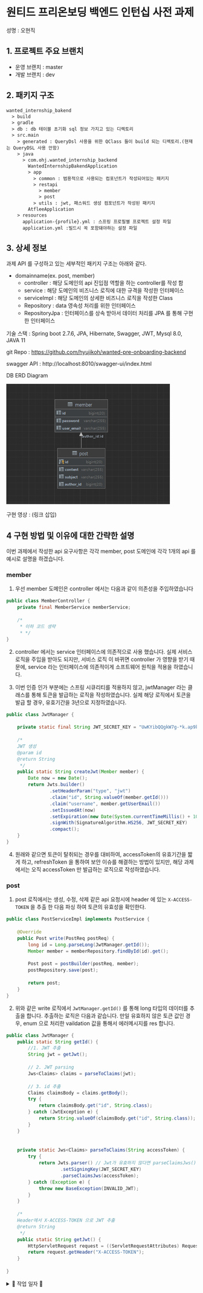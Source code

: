 # 원티드 프리온보딩 백엔드 인턴십 사전 과제

성명 : 오현직

## 1. 프로젝트 주요 브랜치 
- 운영 브랜치 : master
- 개발 브랜치 : dev

## 2. 패키지 구조
```text
wanted_internship_bakend
  > build
  > gradle
  > db : db 테이블 초기화 sql 정보 가지고 있는 디렉토리
  > src.main
    > generated : QueryDsl 사용을 위한 QClass 들이 build 되는 디렉토리.(현재는 QueryDSL 사용 안함)
    > java
      > com.ohj.wanted_internship_backend
        WantedInternshipBakendApplication
        > app
          > common : 범용적으로 사용되는 컴포넌트가 작성되어있는 패키지
          > restapi
            > member
            > post
          > utils : jwt, 패스워드 생성 컴포넌트가 작성된 패키지
        AtfleeApplication
    > resources
      application-{profile}.yml : 스프링 프로필별 프로젝트 설정 파일
      application.yml :빌드시 꼭 포함돼야하는 설정 파일
```

## 3. 상세 정보

과제 API 를 구성하고 있는 세부적인 패키지 구조는 아래와 같다.
- domainname(ex. post, member)
  - controller : 해당 도메인의 api 진입점 역할을 하는 controller를 작성 함
  - service : 해당 도메인의 비즈니스 로직에 대한 규격을 작성한 인터페이스
  - serviceImpl : 해당 도메인의 상세한 비즈니스 로직을 작성한 Class
  - Repository : data 영속성 처리를 위한 인터페이스
  - RepositoryJpa : 인터페이스를 상속 받아서 데이터 처리를 JPA 를 통해 구현한 인터페이스


기술 스택 : Spring boot 2.7.6, JPA, Hibernate, Swagger, JWT, Mysql 8.0, JAVA 11

git Repo : https://github.com/hyujikoh/wanted-pre-onboarding-backend

swagger API : http://localhost:8010/swagger-ui/index.html

DB ERD Diagram 

![img.png](img.png)

구현 영상 : (링크 삽입)

## 4 구현 방법 및 이유에 대한 간략한 설명



이번 과제에서 작성한 api 요구사항은 각각 member, post 도메인에 각각 1개의 api 를 예시로 설명을 하겠습니다. 

### member 

1. 우선 member 도메인은 controller 에서는 다음과 같이 의존성을 주입하였습니다
```java
public class MemberController {
    private final MemberService memberService;
    
    /*
     * 이하 코드 생략
     * */
}
```
2. controller 에서는 service 인터페이스에 의존적으로 사용 했습니다. 실제 서비스 로직을 주입을 받아도 되지만, 
서비스 로직 이 바뀌면 controller 가 영향을 받기 때문에, service 라는 인터페이스에 의존적이게 소프트웨어 원칙을 적용을 하였습니다.

3. 이번 인증 인가 부분에는 스프링 시큐리티를 적용하지 않고, jwtManager 라는 클래스를 통해 토큰을 발급하는 로직을 작성하였습니다.
실제 해당 로직에서 토큰을 발급 할 경우, 유효기간을 3년으로 지정하였습니다. 
```java
public class JwtManager {

    private static final String JWT_SECRET_KEY = "UwKYibQQgkW7g-*k.ap9kje-wxBHb9wdXoBT4vnt4P3sJWt-Nu";

    /*
    JWT 생성
    @param id
    @return String
     */
    public static String createJwt(Member member) {
        Date now = new Date();
        return Jwts.builder()
                .setHeaderParam("type", "jwt")
                .claim("id", String.valueOf(member.getId()))
                .claim("username", member.getUserEmail())
                .setIssuedAt(now)
                .setExpiration(new Date(System.currentTimeMillis() + 1000L * 60 * 60 * 24 * 365 * 3))
                .signWith(SignatureAlgorithm.HS256, JWT_SECRET_KEY)
                .compact();
    }
}
```
4. 원래와 같으면 토큰이 탈취되는 경우를 대비하여, accessToken의 유효기간을 짧게 하고, refreshToken 을 통하여 보안 이슈를 해결하는 방법이 있지만, 
해당 과제에서는 오직 accessToken 만 발급하는 로직으로 작성하였습니다.

### post
1. post 로직에서는 생성, 수정, 삭제 같은 api 요청시에 header 에 있는 `X-ACCESS-TOKEN` 을 추출 한 다음 파싱 하여 토큰의 유효성을 확인한다.

```java
public class PostServiceImpl implements PostService {

    @Override
    public Post write(PostReq postReq) {
        long id = Long.parseLong(JwtManager.getId());
        Member member = memberRepository.findById(id).get();

        Post post = postBuilder(postReq, member);
        postRepository.save(post);

        return post;
    }
}
```
2. 위와 같은 write 로직에서 `JwtManager.getId()` 를 통해 long 타입의 데이터를 추출을 합니다. 추출하는 로직은 다음과 같습니다. 
만일 유효하지 않은 토큰 값인 경우, enum 으로 처리한 vaildation 값을 통해서 에러메시지를 res 합니다.
```java
public class JwtManager {
    public static String getId() {
        //1. JWT 추출
        String jwt = getJwt();

        // 2. JWT parsing
        Jws<Claims> claims = parseToClaims(jwt);

        // 3. id 추출
        Claims claimsBody = claims.getBody();
        try {
            return claimsBody.get("id", String.class);
        } catch (JwtException e) {
            return String.valueOf(claimsBody.get("id", String.class));
        }
    }


    private static Jws<Claims> parseToClaims(String accessToken) {
        try {
            return Jwts.parser() // Jwt가 유효하지 않다면 parseClaimsJws() 에서 JwtException이 발생한다.
                    .setSigningKey(JWT_SECRET_KEY)
                    .parseClaimsJws(accessToken);
        } catch (Exception e) {
            throw new BaseException(INVALID_JWT);
        }
    }

    /*
    Header에서 X-ACCESS-TOKEN 으로 JWT 추출
    @return String
     */
    public static String getJwt() {
        HttpServletRequest request = ((ServletRequestAttributes) RequestContextHolder.currentRequestAttributes()).getRequest();
        return request.getHeader("X-ACCESS-TOKEN");
    }

}

```

<details>
<summary>👻 작업 일자 👻</summary>
<div markdown="1">

8/7
1. 프로젝트 생성
2. 도메인 템플릿 구축
3. 로컬 기준 db 환경 셋팅

8/8
1. member 도메인 회원가입 테스트 기반 기능 구현

8/9
1. 기존에 스프링 시큐리티를 사용한 방식 제거
2. 회원가입 API 기능 구현(테스트 코드 포함)
3. 로그인 API 기능 구현(테스트 코드 포함)

8/10
1. 게시글 생성(테스트 코드 미 포함)
2. 게시글 수정(테스트 코드 미 포함)

8/11
1. 게시글 CRUD 작성 완료(테스트 코드 포함)

8/12
1. 테스트 코드 리팩토링
2. 단위, 통합 테스트 완료

</div>
</details>
